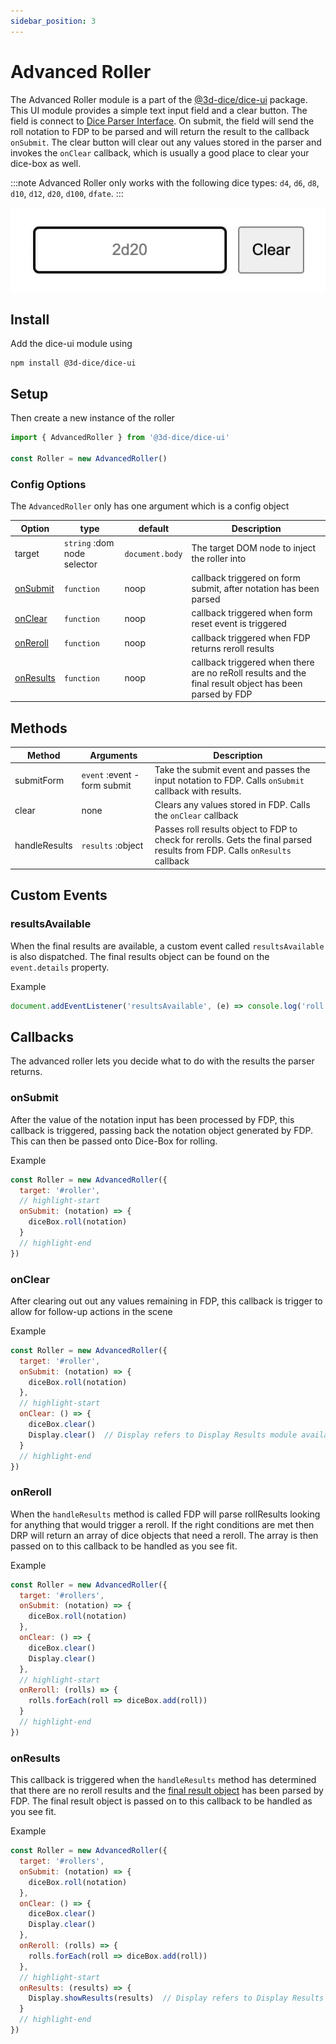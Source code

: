 ```yaml
---
sidebar_position: 3
---
```


# Advanced Roller
The Advanced Roller module is a part of the [@3d-dice/dice-ui](https://github.com/3d-dice/dice-ui) package. This UI module provides a simple text input field and a clear button. The field is connect to [Dice Parser Interface](/docs/addons/parser). On submit, the field will send the roll notation to FDP to be parsed and will return the result to the callback `onSubmit`. The clear button will clear out any values stored in the parser and invokes the `onClear` callback, which is usually a good place to clear your dice-box as well.

:::note
Advanced Roller only works with the following dice types: `d4`, `d6`, `d8`, `d10`, `d12`, `d20`, `d100`, `dfate`.
:::

![Advanced Roller Screenshot](/img/advRoller.jpg)
<!-- ![Advanced Roller Screenshot](/img/advRoller.jpg#gh-light-mode-only)![Advanced Roller Screenshot](/img/advRoller-dark.jpg#gh-dark-mode-only) -->

## Install
Add the dice-ui module using
```
npm install @3d-dice/dice-ui
```

## Setup
Then create a new instance of the roller
```javascript
import { AdvancedRoller } from '@3d-dice/dice-ui'

const Roller = new AdvancedRoller()
```

### Config Options
The `AdvancedRoller` only has one argument which is a config object

| Option | type | default | Description |
|-|-|-|-|
| target | `string` :dom node selector | `document.body` | The target DOM node to inject the roller into |
| [onSubmit](#onsubmit) | `function` | noop | callback triggered on form submit, after notation has been parsed |
| [onClear](#onclear) | `function` | noop | callback triggered when form reset event is triggered |
| [onReroll](#onreroll) | `function` | noop | callback triggered when FDP returns reroll results |
| [onResults](#onresults) | `function` | noop | callback triggered when there are no reRoll results and the final result object has been parsed by FDP |

## Methods

| Method | Arguments | Description |
|-|-|-|
| submitForm | `event` :event - form submit | Take the submit event and passes the input notation to FDP. Calls `onSubmit` callback with results. |
| clear | none | Clears any values stored in FDP. Calls the `onClear` callback |
| handleResults | `results` :object | Passes roll results object to FDP to check for rerolls. Gets the final parsed results from FDP. Calls `onResults` callback |

## Custom Events
### resultsAvailable
When the final results are available, a custom event called `resultsAvailable` is also dispatched. The final results object can be found on the `event.details` property.

Example
```javascript
document.addEventListener('resultsAvailable', (e) => console.log('roll results: ', e.detail))
```

## Callbacks
The advanced roller lets you decide what to do with the results the parser returns. 

### onSubmit
After the value of the notation input has been processed by FDP, this callback is triggered, passing back the notation object generated by FDP. This can then be passed onto Dice-Box for rolling.

Example
```javascript
const Roller = new AdvancedRoller({
  target: '#roller',
  // highlight-start
  onSubmit: (notation) => {
    diceBox.roll(notation)
  }
  // highlight-end
})
```

### onClear
After clearing out out any values remaining in FDP, this callback is trigger to allow for follow-up actions in the scene

Example
```javascript
const Roller = new AdvancedRoller({
  target: '#roller',
  onSubmit: (notation) => {
    diceBox.roll(notation)
  },
  // highlight-start
  onClear: () => {
    diceBox.clear()
    Display.clear()  // Display refers to Display Results module available in @3d-dice/dice-ui
  }
  // highlight-end
})
```

### onReroll
When the `handleResults` method is called FDP will parse rollResults looking for anything that would trigger a reroll. If the right conditions are met then DRP will return an array of dice objects that need a reroll. The array is then passed on to this callback to be handled as you see fit.

Example
```javascript
const Roller = new AdvancedRoller({
  target: '#rollers',
  onSubmit: (notation) => {
    diceBox.roll(notation)
  },
  onClear: () => {
    diceBox.clear()
    Display.clear()
  },
  // highlight-start
  onReroll: (rolls) => {
    rolls.forEach(roll => diceBox.add(roll))
  }
  // highlight-end
})
```

### onResults
This callback is triggered when the `handleResults` method has determined that there are no reroll results and the [final result object](/docs/usage/objects#roll-result-array-object) has been parsed by FDP. The final result object is passed on to this callback to be handled as you see fit.

Example
```javascript
const Roller = new AdvancedRoller({
  target: '#rollers',
  onSubmit: (notation) => {
    diceBox.roll(notation)
  },
  onClear: () => {
    diceBox.clear()
    Display.clear()
  },
  onReroll: (rolls) => {
    rolls.forEach(roll => diceBox.add(roll))
  },
  // highlight-start
  onResults: (results) => {
    Display.showResults(results)  // Display refers to Display Results module available in @3d-dice/dice-ui
  }
  // highlight-end
})
```